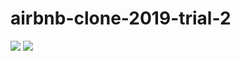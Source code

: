 # airbnb-clone-2019-trial-2

<img src="https://img.shields.io/badge/Python-v3.10.1-brightgreen"/> <img src="https://img.shields.io/badge/Django-v2.2.5-brightgreen"/>

